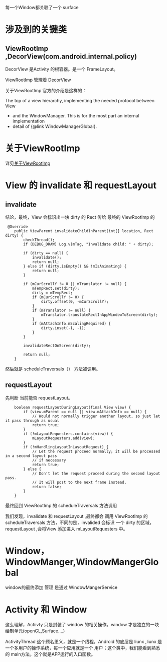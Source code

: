 
每一个Window都关联了一个 surface
# 涉及到的关键类


## ViewRootImp ,DecorView(com.android.internal.policy)


DecorView 是Activity 的根容器。是一个 FrameLayout。

ViewRootImp 管理着 DecorView


关于ViewRootImp 官方的介绍是这样的：

 The top of a view hierarchy, implementing the needed protocol between View
 * and the WindowManager.  This is for the most part an internal implementation
 * detail of {@link WindowManagerGlobal}.


# 关于ViewRootImp

详见[关于ViewRootImp](./%E5%85%B3%E4%BA%8EViewRootImp.md)

# View 的 invalidate 和 requestLayout


## invalidate
结论，最终，View 会标识出一块 dirty 的 Rect 传给 最终的 ViewRootImp 的
```
 @Override
    public ViewParent invalidateChildInParent(int[] location, Rect dirty) {
        checkThread();
        if (DEBUG_DRAW) Log.v(mTag, "Invalidate child: " + dirty);

        if (dirty == null) {
            invalidate();
            return null;
        } else if (dirty.isEmpty() && !mIsAnimating) {
            return null;
        }

        if (mCurScrollY != 0 || mTranslator != null) {
            mTempRect.set(dirty);
            dirty = mTempRect;
            if (mCurScrollY != 0) {
                dirty.offset(0, -mCurScrollY);
            }
            if (mTranslator != null) {
                mTranslator.translateRectInAppWindowToScreen(dirty);
            }
            if (mAttachInfo.mScalingRequired) {
                dirty.inset(-1, -1);
            }
        }

        invalidateRectOnScreen(dirty);

        return null;
    }
```

然后就是 scheduleTraversals（） 方法被调用。


##  requestLayout 


先判断 当前能否 requestLayout。

```
    boolean requestLayoutDuringLayout(final View view) {
        if (view.mParent == null || view.mAttachInfo == null) {
            // Would not normally trigger another layout, so just let it pass through as usual
            return true;
        }
        if (!mLayoutRequesters.contains(view)) {
            mLayoutRequesters.add(view);
        }
        if (!mHandlingLayoutInLayoutRequest) {
            // Let the request proceed normally; it will be processed in a second layout pass
            // if necessary
            return true;
        } else {
            // Don't let the request proceed during the second layout pass.
            // It will post to the next frame instead.
            return false;
        }
    }
```

最终回到 ViewRootImp 的  scheduleTraversals 方法调用


我们发现，invalidate 和 requestLayout ,最终都会 调用 ViewRootImp 的 scheduleTraversals 方法，不同的是，invalided 会标识 一个 dirty 的区域，requestLayout ,会将View 添加进入 mLayoutRequesters 中。






# Window，WindowManger,WindowMangerGlobal


window的最终添加 管理 是通过 WindowMangerService




# Activity 和 Window


这么理解，Actiivty 只是封装了 window 的相关操作。window 才是独立的一块 绘制单元(openGL,Surface....)



ActivityThread  这个顾名思义，就是一个线程，Android 的底层是 liunx ,liunx 是一个多用户的操作系统，每一个应用就是一个 用户；这个类中，我们能看到熟悉的 main方法。这个就是APP运行的入口函数。



